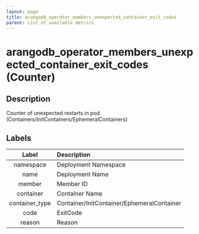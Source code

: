 ```yaml
---
layout: page
title: arangodb_operator_members_unexpected_container_exit_codes
parent: List of available metrics
---
```


# arangodb_operator_members_unexpected_container_exit_codes (Counter)

## Description

Counter of unexpected restarts in pod (Containers/InitContainers/EphemeralContainers)

## Labels

| Label | Description |
|:---:|:--- |
| namespace | Deployment Namespace |
| name | Deployment Name |
| member | Member ID |
| container | Container Name |
| container_type | Container/InitContainer/EphemeralContainer |
| code | ExitCode |
| reason | Reason |
